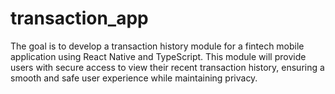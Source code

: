 # transaction_app
The goal is to develop a transaction history module for a fintech mobile application using React Native and TypeScript. This module will provide users with secure access to view their recent transaction history, ensuring a smooth and safe user experience while maintaining privacy.
